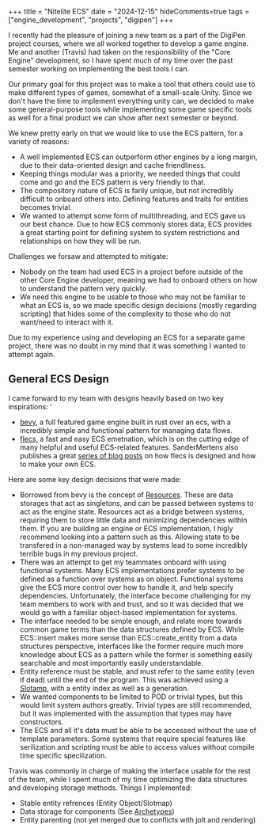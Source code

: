 +++
title = "Nitelite ECS"
date = "2024-12-15"
hideComments=true
tags = ["engine_development", "projects", "digipen"]
+++

I recently had the pleasure of joining a new team as a part of the DigiPen project courses, where we all worked together to develop a game engine. Me and another (Travis) had taken on the responsibility of the "Core Engine" development, so I have spent much of my time over the past semester working on implementing the best tools I can. 

Our primary goal for this project was to make a tool that others could use to make different types of games, somewhat of a small-scale Unity. Since we don't have the time to implement everything unity can, we decided to make some general-purpose tools while implementing some game specific tools as well for a final product we can show after next semester or beyond.

We knew pretty early on that we would like to use the ECS pattern, for a variety of reasons:
- A well implemented ECS can outperform other engines by a long margin, due to their data-oriented design and cache friendliness.
- Keeping things modular was a priority, we needed things that could come and go and the ECS pattern is very friendly to that.
- The compository nature of ECS is farily unique, but not incredibly difficult to onboard others into. Defining features and traits for entities becomes trivial.
- We wanted to attempt some form of multithreading, and ECS gave us our best chance. Due to how ECS commonly stores data, ECS provides a great starting point for defining system to system restrictions and relationships on how they will be run.

Challenges we forsaw and attempted to mitigate:
- Nobody on the team had used ECS in a project before outside of the other Core Engine developer, meaning we had to onboard others on how to understand the pattern very quickly.
- We need this engine to be usable to those who may not be familiar to what an ECS is, so we made specific design decisions (mostly regarding scripting) that hides some of the complexity to those who do not want/need to interact with it.

Due to my experience using and developing an ECS for a separate game project, there was no doubt in my mind that it was something I wanted to attempt again. 

## General ECS Design

I came forward to my team with designs heavily based on two key inspirations: '
- [bevy](https://bevyengine.org/), a full featured game engine built in rust over an ecs, with a incredibly simple and functional pattern for managing data flows.
- [flecs](https://github.com/SanderMertens/flecs), a fast and easy ECS emetnation, which is on the cutting edge of many helpful and useful ECS-related features. SanderMertens also publishes a great [series of blog posts](https://ajmmertens.medium.com/building-an-ecs-1-where-are-my-entities-and-components-63d07c7da742) on how flecs is designed and how to make your own ECS.

Here are some key design decisions that were made:
- Borrowed from bevy is the concept of [Resources](https://bevy-cheatbook.github.io/programming/res.html). These are data storages that act as singletons, and can be passed between systems to act as the engine state. Resources act as a bridge between systems, requiring them to store little data and minimizing dependencies within them. If you are building an engine or ECS implementation, I higly recommend looking into a pattern such as this. Allowing state to be transfered in a non-managed way by systems lead to some incredibly terrible bugs in my previous project.
- There was an attempt to get my teammates onboard with using functional systems. Many ECS implementations prefer systems to be defined as a function over systems as on object. Functional systems give the ECS more control over how to handle it, and help specify dependencies. Unfortunately, the interface become challenging for my team members to work with and trust, and so it was decided that we would go with a familiar object-based implementation for systems. 
- The interface needed to be simple enough, and relate more towards common game terms than the data structures defined by ECS. While ECS::insert makes more sense than ECS::create_entity from a data structures perspective, interfaces like the former require much more knowledge about ECS as a pattern while the former is something easily searchable and most importantly easily understandable.
- Entity reference must be stable, and must refer to the same entity (even if dead) until the end of the program. This was achieved using a [Slotamp](https://docs.rs/slotmap/latest/slotmap/), with a entity index as well as a generation.
- We wanted components to be limited to POD or trivial types, but this would limit system authors greatly. Trivial types are still recommended, but it was implemented with the assumption that types may have constructors.
- The ECS and all it's data must be able to be accessed without the use of template parameters. Some systems that require special features like serilization and scripting must be able to access values without compile time specific specilization.

Travis was commonly in charge of making the interface usable for the rest of the team, while I spent much of my time optimizing the data structures and developing storage methods. Things I implemented:
- Stable entity refrences (Entity Object/Slotmap)
- Data storage for components (See [Archetypes](nitelite-archetypes))
- Entity parenting (not yet merged due to conflicts with jolt and rendering)


